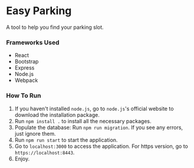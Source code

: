 # Easy Parking
A tool to help you find your parking slot.

### Frameworks Used
- React
- Bootstrap
- Express
- Node.js
- Webpack

### How To Run
1. If you haven't installed `node.js`, go to `node.js`'s official website to download the installation package.
2. Run `npm install .` to install all the necessary packages.
3. Populate the database: Run `npm run migration`. If you see any errors, just ignore them.
4. Run `npm run start` to start the application.
5. Go to `localhost:3000` to access the application. For https version, go to `https://localhost:8443`.
6. Enjoy.
